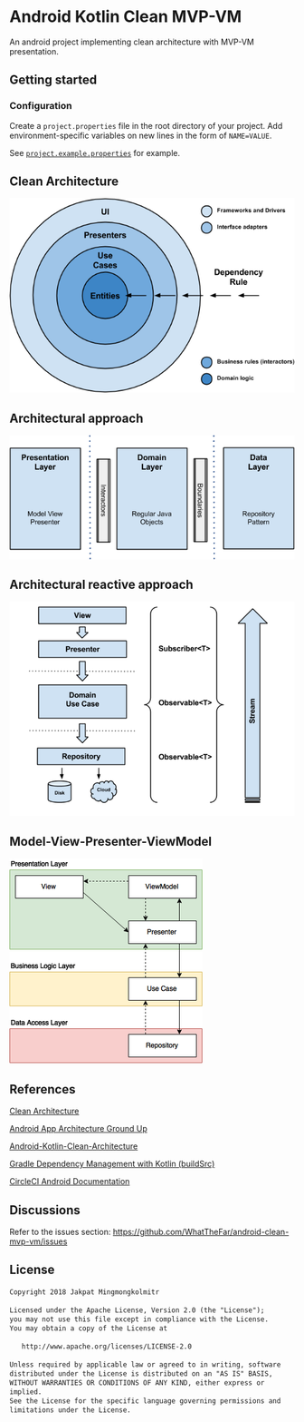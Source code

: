 # Android Kotlin Clean MVP-VM

An android project implementing clean architecture with MVP-VM presentation.

## Getting started

### Configuration

Create a `project.properties` file in the root directory of your project. Add
environment-specific variables on new lines in the form of `NAME=VALUE`.

See [`project.example.properties`](https://github.com/WhatTheFar/android-clean-mvp-vm/blob/master/project.example.properties) for example.

## Clean Architecture

![Clean Architecture](sample_images/clean_architecture.png)

## Architectural approach

![Clean Architecture Layers](sample_images/clean_architecture_layers.png)

## Architectural reactive approach

![Clean Architecture Layers Details](sample_images/clean_architecture_layers_details.png)

## Model-View-Presenter-ViewModel

![MVP-VM](sample_images/mvp-vm.png)

## References

[Clean Architecture](https://8thlight.com/blog/uncle-bob/2012/08/13/the-clean-architecture.html)

[Android App Architecture Ground Up](https://android.jlelse.eu/android-app-architecture-ground-up-d634eda1f21d)

[Android-Kotlin-Clean-Architecture](https://github.com/sanogueralorenzo/Android-Kotlin-Clean-Architecture)

[Gradle Dependency Management with Kotlin (buildSrc)](https://proandroiddev.com/gradle-dependency-management-with-kotlin-94eed4df9a28)

[CircleCI Android Documentation](https://circleci.com/docs/2.0/language-android/)

## Discussions

Refer to the issues section: https://github.com/WhatTheFar/android-clean-mvp-vm/issues

## License

    Copyright 2018 Jakpat Mingmongkolmitr

    Licensed under the Apache License, Version 2.0 (the "License");
    you may not use this file except in compliance with the License.
    You may obtain a copy of the License at

       http://www.apache.org/licenses/LICENSE-2.0

    Unless required by applicable law or agreed to in writing, software
    distributed under the License is distributed on an "AS IS" BASIS,
    WITHOUT WARRANTIES OR CONDITIONS OF ANY KIND, either express or implied.
    See the License for the specific language governing permissions and
    limitations under the License.
